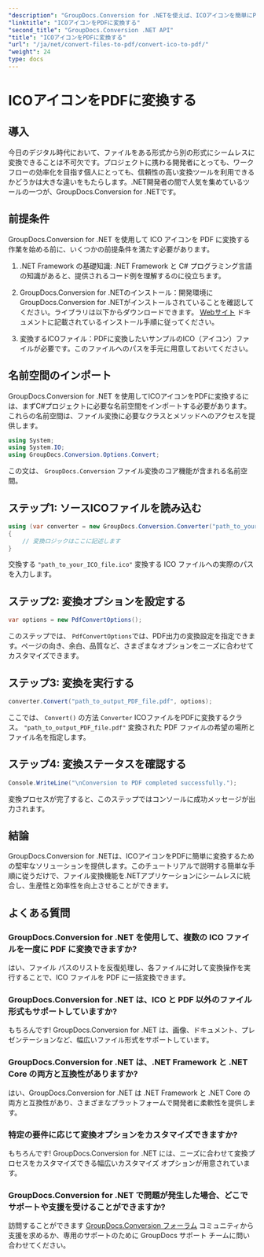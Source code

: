 ```yaml
---
"description": "GroupDocs.Conversion for .NETを使えば、ICOアイコンを簡単にPDFに変換できます。このチュートリアルで紹介する簡単な手順で、生産性を飛躍的に向上させましょう。"
"linktitle": "ICOアイコンをPDFに変換する"
"second_title": "GroupDocs.Conversion .NET API"
"title": "ICOアイコンをPDFに変換する"
"url": "/ja/net/convert-files-to-pdf/convert-ico-to-pdf/"
"weight": 24
type: docs
---
```

# ICOアイコンをPDFに変換する

## 導入
今日のデジタル時代において、ファイルをある形式から別の形式にシームレスに変換できることは不可欠です。プロジェクトに携わる開発者にとっても、ワークフローの効率化を目指す個人にとっても、信頼性の高い変換ツールを利用できるかどうかは大きな違いをもたらします。.NET開発者の間で人気を集めているツールの一つが、GroupDocs.Conversion for .NETです。
## 前提条件
GroupDocs.Conversion for .NET を使用して ICO アイコンを PDF に変換する作業を始める前に、いくつかの前提条件を満たす必要があります。
1. .NET Framework の基礎知識: .NET Framework と C# プログラミング言語の知識があると、提供されるコード例を理解するのに役立ちます。
   
2. GroupDocs.Conversion for .NETのインストール：開発環境にGroupDocs.Conversion for .NETがインストールされていることを確認してください。ライブラリは以下からダウンロードできます。 [Webサイト](https://releases.groupdocs.com/conversion/net/) ドキュメントに記載されているインストール手順に従ってください。
3. 変換するICOファイル：PDFに変換したいサンプルのICO（アイコン）ファイルが必要です。このファイルへのパスを手元に用意しておいてください。

## 名前空間のインポート
GroupDocs.Conversion for .NET を使用してICOアイコンをPDFに変換するには、まずC#プロジェクトに必要な名前空間をインポートする必要があります。これらの名前空間は、ファイル変換に必要なクラスとメソッドへのアクセスを提供します。

```csharp
using System;
using System.IO;
using GroupDocs.Conversion.Options.Convert;
```
この文は、 `GroupDocs.Conversion` ファイル変換のコア機能が含まれる名前空間。
## ステップ1: ソースICOファイルを読み込む
```csharp
using (var converter = new GroupDocs.Conversion.Converter("path_to_your_ICO_file.ico"))
{
    // 変換ロジックはここに記述します
}
```
交換する `"path_to_your_ICO_file.ico"` 変換する ICO ファイルへの実際のパスを入力します。
## ステップ2: 変換オプションを設定する
```csharp
var options = new PdfConvertOptions();
```
このステップでは、 `PdfConvertOptions`では、PDF出力の変換設定を指定できます。ページの向き、余白、品質など、さまざまなオプションをニーズに合わせてカスタマイズできます。
## ステップ3: 変換を実行する
```csharp
converter.Convert("path_to_output_PDF_file.pdf", options);
```
ここでは、 `Convert()` の方法 `Converter` ICOファイルをPDFに変換するクラス。 `"path_to_output_PDF_file.pdf"` 変換された PDF ファイルの希望の場所とファイル名を指定します。
## ステップ4: 変換ステータスを確認する
```csharp
Console.WriteLine("\nConversion to PDF completed successfully.");
```
変換プロセスが完了すると、このステップではコンソールに成功メッセージが出力されます。

## 結論
GroupDocs.Conversion for .NETは、ICOアイコンをPDFに簡単に変換するための堅牢なソリューションを提供します。このチュートリアルで説明する簡単な手順に従うだけで、ファイル変換機能を.NETアプリケーションにシームレスに統合し、生産性と効率性を向上させることができます。
## よくある質問
### GroupDocs.Conversion for .NET を使用して、複数の ICO ファイルを一度に PDF に変換できますか?
はい、ファイル パスのリストを反復処理し、各ファイルに対して変換操作を実行することで、ICO ファイルを PDF に一括変換できます。
### GroupDocs.Conversion for .NET は、ICO と PDF 以外のファイル形式もサポートしていますか?
もちろんです! GroupDocs.Conversion for .NET は、画像、ドキュメント、プレゼンテーションなど、幅広いファイル形式をサポートしています。
### GroupDocs.Conversion for .NET は、.NET Framework と .NET Core の両方と互換性がありますか?
はい、GroupDocs.Conversion for .NET は .NET Framework と .NET Core の両方と互換性があり、さまざまなプラットフォームで開発者に柔軟性を提供します。
### 特定の要件に応じて変換オプションをカスタマイズできますか?
もちろんです! GroupDocs.Conversion for .NET には、ニーズに合わせて変換プロセスをカスタマイズできる幅広いカスタマイズ オプションが用意されています。
### GroupDocs.Conversion for .NET で問題が発生した場合、どこでサポートや支援を受けることができますか?
訪問することができます [GroupDocs.Conversion フォーラム](https://forum.groupdocs.com/c/conversion/11) コミュニティから支援を求めるか、専用のサポートのために GroupDocs サポート チームに問い合わせてください。